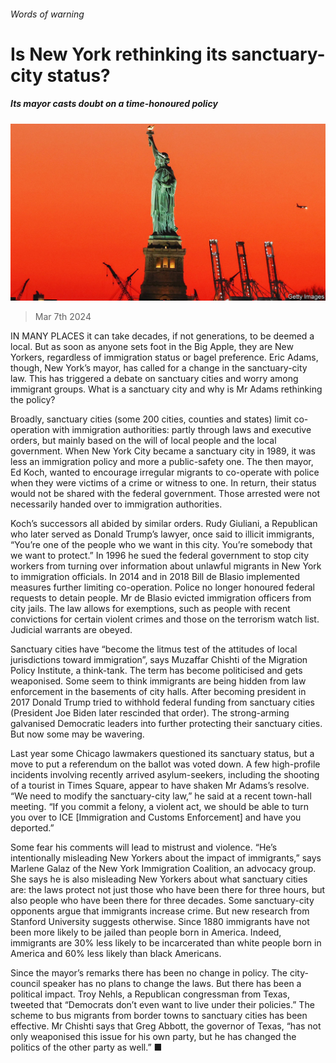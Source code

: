###### Words of warning

# Is New York rethinking its sanctuary-city status? 

##### Its mayor casts doubt on a time-honoured policy 

![image](images/20240309_USP004.jpg) 

> Mar 7th 2024 

IN MANY PLACES it can take decades, if not generations, to be deemed a local. But as soon as anyone sets foot in the Big Apple, they are New Yorkers, regardless of immigration status or bagel preference. Eric Adams, though, New York’s mayor, has called for a change in the sanctuary-city law. This has triggered a debate on sanctuary cities and worry among immigrant groups. What is a sanctuary city and why is Mr Adams rethinking the policy?

Broadly, sanctuary cities (some 200 cities, counties and states) limit co-operation with immigration authorities: partly through laws and executive orders, but mainly based on the will of local people and the local government. When New York City became a sanctuary city in 1989, it was less an immigration policy and more a public-safety one. The then mayor, Ed Koch, wanted to encourage irregular migrants to co-operate with police when they were victims of a crime or witness to one. In return, their status would not be shared with the federal government. Those arrested were not necessarily handed over to immigration authorities.

Koch’s successors all abided by similar orders. Rudy Giuliani, a Republican who later served as Donald Trump’s lawyer, once said to illicit immigrants, “You’re one of the people who we want in this city. You’re somebody that we want to protect.” In 1996 he sued the federal government to stop city workers from turning over information about unlawful migrants in New York to immigration officials. In 2014 and in 2018 Bill de Blasio implemented measures further limiting co-operation. Police no longer honoured federal requests to detain people. Mr de Blasio evicted immigration officers from city jails. The law allows for exemptions, such as people with recent convictions for certain violent crimes and those on the terrorism watch list. Judicial warrants are obeyed. 

Sanctuary cities have “become the litmus test of the attitudes of local jurisdictions toward immigration”, says Muzaffar Chishti of the Migration Policy Institute, a think-tank. The term has become politicised and gets weaponised. Some seem to think immigrants are being hidden from law enforcement in the basements of city halls. After becoming president in 2017 Donald Trump tried to withhold federal funding from sanctuary cities (President Joe Biden later rescinded that order). The strong-arming galvanised Democratic leaders into further protecting their sanctuary cities. But now some may be wavering. 

Last year some Chicago lawmakers questioned its sanctuary status, but a move to put a referendum on the ballot was voted down. A few high-profile incidents involving recently arrived asylum-seekers, including the shooting of a tourist in Times Square, appear to have shaken Mr Adams’s resolve. “We need to modify the sanctuary-city law,” he said at a recent town-hall meeting. “If you commit a felony, a violent act, we should be able to turn you over to ICE [Immigration and Customs Enforcement] and have you deported.”

Some fear his comments will lead to mistrust and violence. “He’s intentionally misleading New Yorkers about the impact of immigrants,” says Marlene Galaz of the New York Immigration Coalition, an advocacy group. She says he is also misleading New Yorkers about what sanctuary cities are: the laws protect not just those who have been there for three hours, but also people who have been there for three decades. Some sanctuary-city opponents argue that immigrants increase crime. But new research from Stanford University suggests otherwise. Since 1880 immigrants have not been more likely to be jailed than people born in America. Indeed, immigrants are 30% less likely to be incarcerated than white people born in America and 60% less likely than black Americans. 

Since the mayor’s remarks there has been no change in policy. The city-council speaker has no plans to change the laws. But there has been a political impact. Troy Nehls, a Republican congressman from Texas, tweeted that “Democrats don’t even want to live under their policies.” The scheme to bus migrants from border towns to sanctuary cities has been effective. Mr Chishti says that Greg Abbott, the governor of Texas, “has not only weaponised this issue for his own party, but he has changed the politics of the other party as well.” ■


